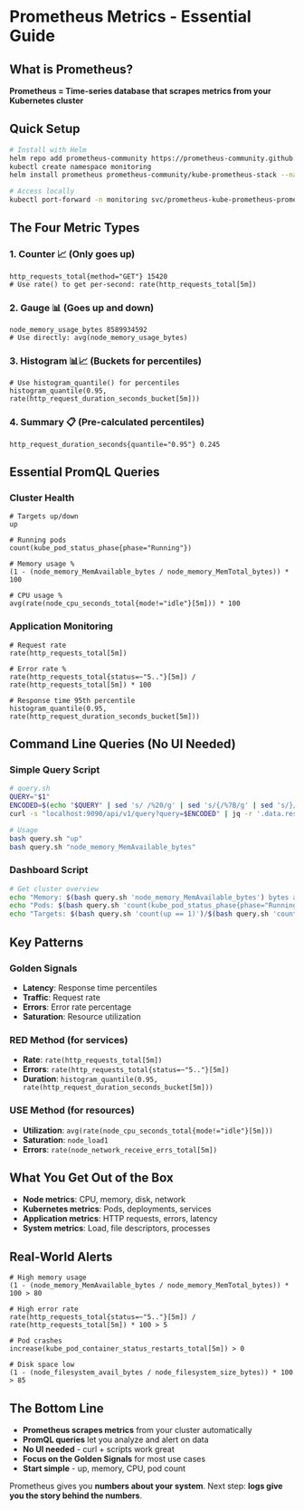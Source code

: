 # Prometheus Metrics - Essential Guide

## What is Prometheus?
**Prometheus = Time-series database that scrapes metrics from your Kubernetes cluster**

## Quick Setup
```bash
# Install with Helm
helm repo add prometheus-community https://prometheus-community.github.io/helm-charts
kubectl create namespace monitoring
helm install prometheus prometheus-community/kube-prometheus-stack --namespace monitoring

# Access locally
kubectl port-forward -n monitoring svc/prometheus-kube-prometheus-prometheus 9090:9090
```

## The Four Metric Types

### 1. Counter 📈 (Only goes up)
```promql
http_requests_total{method="GET"} 15420
# Use rate() to get per-second: rate(http_requests_total[5m])
```

### 2. Gauge 📊 (Goes up and down)  
```promql
node_memory_usage_bytes 8589934592
# Use directly: avg(node_memory_usage_bytes)
```

### 3. Histogram 📊📈 (Buckets for percentiles)
```promql
# Use histogram_quantile() for percentiles
histogram_quantile(0.95, rate(http_request_duration_seconds_bucket[5m]))
```

### 4. Summary 📋 (Pre-calculated percentiles)
```promql
http_request_duration_seconds{quantile="0.95"} 0.245
```

## Essential PromQL Queries

### Cluster Health
```promql
# Targets up/down
up

# Running pods
count(kube_pod_status_phase{phase="Running"})

# Memory usage %
(1 - (node_memory_MemAvailable_bytes / node_memory_MemTotal_bytes)) * 100

# CPU usage %
avg(rate(node_cpu_seconds_total{mode!="idle"}[5m])) * 100
```

### Application Monitoring
```promql
# Request rate
rate(http_requests_total[5m])

# Error rate %
rate(http_requests_total{status=~"5.."}[5m]) / rate(http_requests_total[5m]) * 100

# Response time 95th percentile
histogram_quantile(0.95, rate(http_request_duration_seconds_bucket[5m]))
```

## Command Line Queries (No UI Needed)

### Simple Query Script
```bash
# query.sh
QUERY="$1"
ENCODED=$(echo "$QUERY" | sed 's/ /%20/g' | sed 's/{/%7B/g' | sed 's/}/%7D/g')
curl -s "localhost:9090/api/v1/query?query=$ENCODED" | jq -r '.data.result[0].value[1]'

# Usage
bash query.sh "up"
bash query.sh "node_memory_MemAvailable_bytes"
```

### Dashboard Script
```bash
# Get cluster overview
echo "Memory: $(bash query.sh 'node_memory_MemAvailable_bytes') bytes available"
echo "Pods: $(bash query.sh 'count(kube_pod_status_phase{phase="Running"})') running"
echo "Targets: $(bash query.sh 'count(up == 1)')/$(bash query.sh 'count(up)') up"
```

## Key Patterns

### Golden Signals
- **Latency**: Response time percentiles
- **Traffic**: Request rate  
- **Errors**: Error rate percentage
- **Saturation**: Resource utilization

### RED Method (for services)
- **Rate**: `rate(http_requests_total[5m])`
- **Errors**: `rate(http_requests_total{status=~"5.."}[5m])`  
- **Duration**: `histogram_quantile(0.95, rate(http_request_duration_seconds_bucket[5m]))`

### USE Method (for resources)
- **Utilization**: `avg(rate(node_cpu_seconds_total{mode!="idle"}[5m]))`
- **Saturation**: `node_load1`
- **Errors**: `rate(node_network_receive_errs_total[5m])`

## What You Get Out of the Box
- **Node metrics**: CPU, memory, disk, network
- **Kubernetes metrics**: Pods, deployments, services
- **Application metrics**: HTTP requests, errors, latency
- **System metrics**: Load, file descriptors, processes

## Real-World Alerts
```promql
# High memory usage
(1 - (node_memory_MemAvailable_bytes / node_memory_MemTotal_bytes)) * 100 > 80

# High error rate
rate(http_requests_total{status=~"5.."}[5m]) / rate(http_requests_total[5m]) * 100 > 5

# Pod crashes
increase(kube_pod_container_status_restarts_total[5m]) > 0

# Disk space low
(1 - (node_filesystem_avail_bytes / node_filesystem_size_bytes)) * 100 > 85
```

## The Bottom Line
- **Prometheus scrapes metrics** from your cluster automatically
- **PromQL queries** let you analyze and alert on data
- **No UI needed** - curl + scripts work great
- **Focus on the Golden Signals** for most use cases
- **Start simple** - up, memory, CPU, pod count

Prometheus gives you **numbers about your system**. Next step: **logs give you the story behind the numbers**.